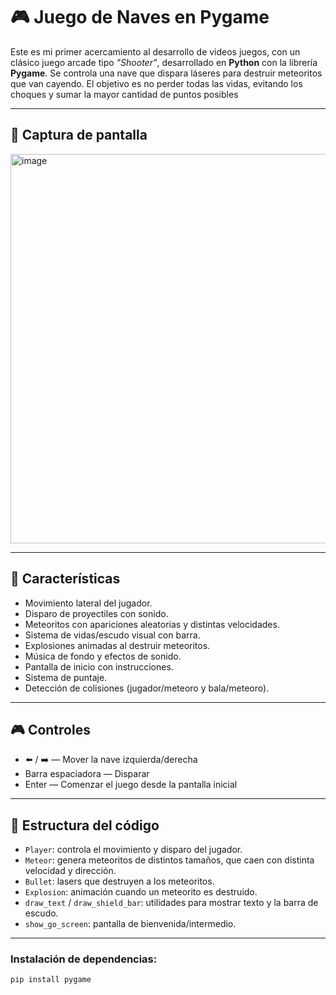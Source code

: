 # 🎮 Juego de Naves en Pygame

Este es mi primer acercamiento al desarrollo de videos juegos, con un clásico juego arcade tipo *"Shooter"*, desarrollado en **Python** con la librería **Pygame**. Se controla una nave que dispara láseres para destruir meteoritos que van cayendo. El objetivo es no perder todas las vidas, evitando los choques y sumar la mayor cantidad de puntos posibles

---

## 📸 Captura de pantalla

<img width="778" height="623" alt="image" src="https://github.com/user-attachments/assets/d83c9712-f6b6-406a-a393-04afeeeb7aa8" />


---

## 🚀 Características

- Movimiento lateral del jugador.
- Disparo de proyectiles con sonido.
- Meteoritos con apariciones aleatorias y distintas velocidades.
- Sistema de vidas/escudo visual con barra.
- Explosiones animadas al destruir meteoritos.
- Música de fondo y efectos de sonido.
- Pantalla de inicio con instrucciones.
- Sistema de puntaje.
- Detección de colisiones (jugador/meteoro y bala/meteoro).

---

## 🎮 Controles

- ⬅️ / ➡️ — Mover la nave izquierda/derecha  
- Barra espaciadora — Disparar  
- Enter — Comenzar el juego desde la pantalla inicial  

---

## 🧱 Estructura del código

- `Player`: controla el movimiento y disparo del jugador.
- `Meteor`: genera meteoritos de distintos tamaños, que caen con distinta velocidad y dirección.
- `Bullet`: lasers que destruyen a los meteoritos.
- `Explosion`: animación cuando un meteorito es destruido.
- `draw_text` / `draw_shield_bar`: utilidades para mostrar texto y la barra de escudo.
- `show_go_screen`: pantalla de bienvenida/intermedio.

---

### Instalación de dependencias:
```bash
pip install pygame

